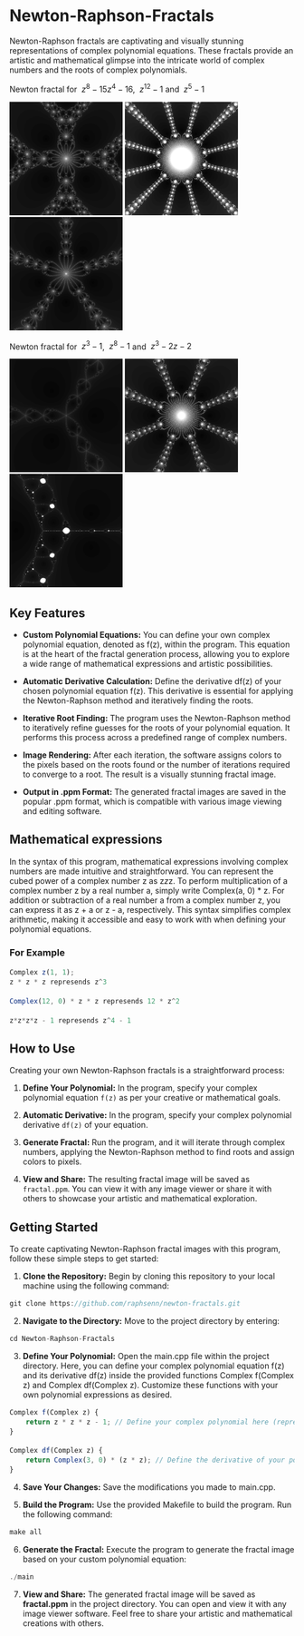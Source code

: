 # Newton-Raphson-Fractals

Newton-Raphson fractals are captivating and visually stunning representations of complex polynomial equations. These fractals provide an artistic and mathematical glimpse into the intricate world of complex numbers and the roots of complex polynomials.

Newton fractal for $\ z^8-15z^4-16$, $\ z^{12} - 1$ and $\ z^5-1$

<p float="left">
   <img src="./rsc/z^8-15z^4-16.png" width=200 height=200>
   <img src="./rsc/z^12-1.png" width=200 height=200>
    <img src="./rsc/z^4-1.png" width=200 height=200>
</p>

Newton fractal for $\ z^3 - 1$, $\ z^8 - 1$ and $\ z^3-2z-2$

<p float="left">
   <img src="./rsc/z^3-1.png" width=200 height=200>
   <img src="./rsc/z^8-1-ppm.png" width=200 height=200>
    <img src="./rsc/z^3-2z-2.png" width=200 height=200>
</p>

## Key Features
- **Custom Polynomial Equations:** You can define your own complex polynomial equation, denoted as f(z), within the program. This equation is at the heart of the fractal generation process, allowing you to explore a wide range of mathematical expressions and artistic possibilities.

- **Automatic Derivative Calculation:** Define the derivative df(z) of your chosen polynomial equation f(z). This derivative is essential for applying the Newton-Raphson method and iteratively finding the roots.

- **Iterative Root Finding:** The program uses the Newton-Raphson method to iteratively refine guesses for the roots of your polynomial equation. It performs this process across a predefined range of complex numbers.

- **Image Rendering:** After each iteration, the software assigns colors to the pixels based on the roots found or the number of iterations required to converge to a root. The result is a visually stunning fractal image.

- **Output in .ppm Format:** The generated fractal images are saved in the popular .ppm format, which is compatible with various image viewing and editing software.

## Mathematical expressions
In the syntax of this program, mathematical expressions involving complex numbers are made intuitive and straightforward. You can represent the cubed power of a complex number z as z*z*z. To perform multiplication of a complex number z by a real number a, simply write Complex(a, 0) * z. For addition or subtraction of a real number a from a complex number z, you can express it as z + a or z - a, respectively. This syntax simplifies complex arithmetic, making it accessible and easy to work with when defining your polynomial equations.

### For Example
```js
Complex z(1, 1);
z * z * z represends z^3

Complex(12, 0) * z * z represends 12 * z^2

z*z*z*z - 1 represends z^4 - 1
```

## How to Use

Creating your own Newton-Raphson fractals is a straightforward process:

1. **Define Your Polynomial:** In the program, specify your complex polynomial equation `f(z)` as per your creative or mathematical goals.

3. **Automatic Derivative:** In the program, specify your complex polynomial derivative `df(z)` of your equation.

4. **Generate Fractal:** Run the program, and it will iterate through complex numbers, applying the Newton-Raphson method to find roots and assign colors to pixels.

5. **View and Share:** The resulting fractal image will be saved as `fractal.ppm`. You can view it with any image viewer or share it with others to showcase your artistic and mathematical exploration.

## Getting Started
To create captivating Newton-Raphson fractal images with this program, follow these simple steps to get started:

1. **Clone the Repository:** Begin by cloning this repository to your local machine using the following command:
```js
git clone https://github.com/raphsenn/newton-fractals.git
```
2. **Navigate to the Directory:** Move to the project directory by entering:
```js
cd Newton-Raphson-Fractals
```
3. **Define Your Polynomial:** Open the main.cpp file within the project directory. Here, you can define your complex polynomial equation f(z) and its derivative df(z) inside the provided functions Complex f(Complex z) and Complex df(Complex z). Customize these functions with your own polynomial expressions as desired.
```js
Complex f(Complex z) {
    return z * z * z - 1; // Define your complex polynomial here (represends z^3 - 1)
}

Complex df(Complex z) {
    return Complex(3, 0) * (z * z); // Define the derivative of your polynomial here (represends 3 * z^2)
}
```
4. **Save Your Changes:** Save the modifications you made to main.cpp.

5. **Build the Program:** Use the provided Makefile to build the program. Run the following command:
```js
make all
```

6. **Generate the Fractal:** Execute the program to generate the fractal image based on your custom polynomial equation:
```js
./main
```
7. **View and Share:** The generated fractal image will be saved as **fractal.ppm** in the project directory. You can open and view it with any image viewer software. Feel free to share your artistic and mathematical creations with others.
